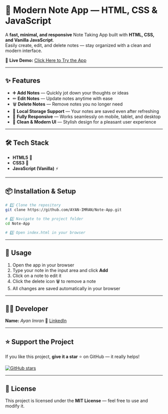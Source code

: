# 📝 Modern Note App — HTML, CSS & JavaScript  

A **fast, minimal, and responsive** Note Taking App built with **HTML, CSS, and Vanilla JavaScript**.  
Easily create, edit, and delete notes — stay organized with a clean and modern interface.  

🚀 **Live Demo:** [Click Here to Try the App](https://note-app-tan-kappa.vercel.app/)  

---

## ✨ Features  
- ➕ **Add Notes** — Quickly jot down your thoughts or ideas  
- ✏ **Edit Notes** — Update notes anytime with ease  
- 🗑 **Delete Notes** — Remove notes you no longer need  
- 💾 **Local Storage Support** — Your notes are saved even after refreshing  
- 📱 **Fully Responsive** — Works seamlessly on mobile, tablet, and desktop  
- 🎨 **Clean & Modern UI** — Stylish design for a pleasant user experience  

---

## 🛠️ Tech Stack  
- **HTML5** 🧱  
- **CSS3** 🎨  
- **JavaScript (Vanilla)** ⚡  

---

## 📦 Installation & Setup  

```bash
# 1️⃣ Clone the repository
git clone https://github.com/AYAN-IMRAN/Note-App.git

# 2️⃣ Navigate to the project folder
cd Note-App

# 3️⃣ Open index.html in your browser
````

---

## 📍 Usage

1. Open the app in your browser
2. Type your note in the input area and click **Add**
3. Click on a note to edit it
4. Click the delete icon 🗑 to remove a note
5. All changes are saved automatically in your browser

---

## 👨‍💻 Developer

**Name:** *Ayan Imran*
💼 [LinkedIn](https://www.linkedin.com/in/ayanimran/)

---

## ⭐ Support the Project

If you like this project, **give it a star** ⭐ on GitHub — it really helps!

[![GitHub stars](https://img.shields.io/github/stars/AYAN-IMRAN/Note-App?style=social)](https://github.com/AYAN-IMRAN/Note-App)

---

## 📜 License

This project is licensed under the **MIT License** — feel free to use and modify it.


